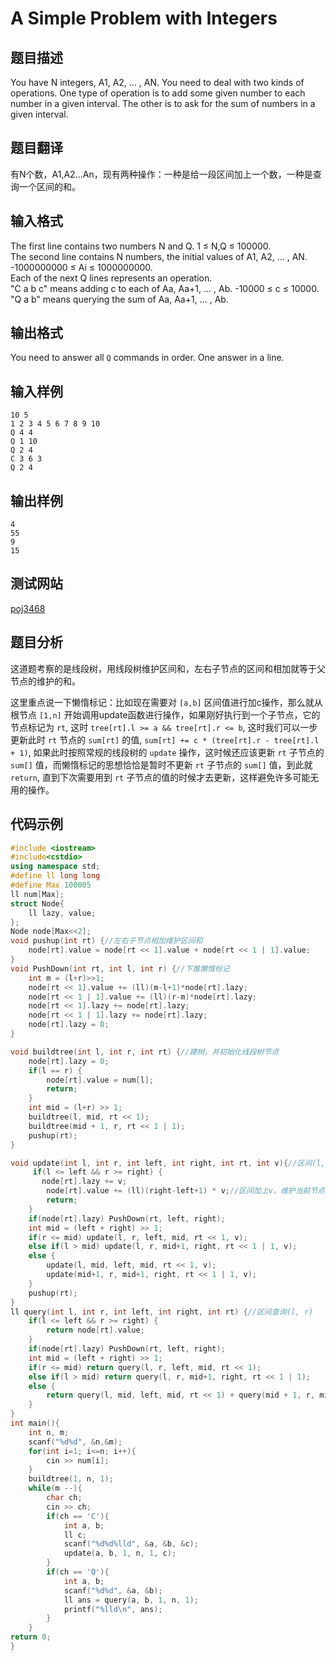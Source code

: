 # A Simple Problem with Integers  

## 题目描述    

You have N integers, A1, A2, ... , AN. You need to deal with two kinds of operations. One type of operation is to add some given number to each number in a given interval. The other is to ask for the sum of numbers in a given interval.  

## 题目翻译    

有N个数，A1,A2...An，现有两种操作：一种是给一段区间加上一个数，一种是查询一个区间的和。

## 输入格式  

The first line contains two numbers N and Q. 1 ≤ N,Q ≤ 100000.  
The second line contains N numbers, the initial values of A1, A2, ... , AN. -1000000000 ≤ Ai ≤ 1000000000.  
Each of the next Q lines represents an operation.  
"C a b c" means adding c to each of Aa, Aa+1, ... , Ab. -10000 ≤ c ≤ 10000.  
"Q a b" means querying the sum of Aa, Aa+1, ... , Ab.       

## 输出格式  

You need to answer all `Q` commands in order. One answer in a line.    

## 输入样例  

```
10 5  
1 2 3 4 5 6 7 8 9 10  
Q 4 4  
Q 1 10  
Q 2 4  
C 3 6 3  
Q 2 4
```

## 输出样例  

```
4  
55  
9  
15  
```

## 测试网站  	

[poj3468](https://vjudge.net/problem/POJ-3468)  	 

## 题目分析  	

这道题考察的是线段树，用线段树维护区间和，左右子节点的区间和相加就等于父节点的维护的和。  

这里重点说一下懒惰标记：比如现在需要对 `[a,b]` 区间值进行加c操作，那么就从根节点 `[1,n]` 开始调用update函数进行操作，如果刚好执行到一个子节点，它的节点标记为 `rt`, 这时 `tree[rt].l >= a && tree[rt].r <= b`, 这时我们可以一步更新此时 `rt` 节点的 `sum[rt]` 的值, `sum[rt] += c * (tree[rt].r - tree[rt].l + 1)`, 如果此时按照常规的线段树的 `update` 操作，这时候还应该更新 `rt` 子节点的 `sum[]` 值，而懒惰标记的思想恰恰是暂时不更新 `rt` 子节点的 `sum[]` 值，到此就 `return`, 直到下次需要用到 `rt` 子节点的值的时候才去更新，这样避免许多可能无用的操作。  

## 代码示例  

```c++	
#include <iostream>
#include<cstdio>
using namespace std;
#define ll long long
#define Max 100005
ll num[Max];
struct Node{
    ll lazy, value;
};
Node node[Max<<2];
void pushup(int rt) {//左右子节点相加维护区间和
    node[rt].value = node[rt << 1].value + node[rt << 1 | 1].value;
}
void PushDown(int rt, int l, int r) {//下推懒惰标记
    int m = (l+r)>>1;
    node[rt << 1].value += (ll)(m-l+1)*node[rt].lazy;
    node[rt << 1 | 1].value += (ll)(r-m)*node[rt].lazy;
    node[rt << 1].lazy += node[rt].lazy;
    node[rt << 1 | 1].lazy += node[rt].lazy;
    node[rt].lazy = 0;
}

void buildtree(int l, int r, int rt) {//建树，并初始化线段树节点
    node[rt].lazy = 0;
	if(l == r) {
        node[rt].value = num[l];
        return;
    }
    int mid = (l+r) >> 1;
    buildtree(l, mid, rt << 1);
    buildtree(mid + 1, r, rt << 1 | 1);
    pushup(rt);
}

void update(int l, int r, int left, int right, int rt, int v){//区间(l, r)加v
     if(l <= left && r >= right) {
       node[rt].lazy += v;
        node[rt].value += (ll)(right-left+1) * v;//区间加上v，维护当前节点的正确区间和
        return;
    }
    if(node[rt].lazy) PushDown(rt, left, right);
    int mid = (left + right) >> 1;
    if(r <= mid) update(l, r, left, mid, rt << 1, v);
    else if(l > mid) update(l, r, mid+1, right, rt << 1 | 1, v);
    else {
        update(l, mid, left, mid, rt << 1, v);
        update(mid+1, r, mid+1, right, rt << 1 | 1, v);
    }
    pushup(rt);
}
ll query(int l, int r, int left, int right, int rt) {//区间查询(l, r)
    if(l <= left && r >= right) {
        return node[rt].value;
    }
    if(node[rt].lazy) PushDown(rt, left, right);
    int mid = (left + right) >> 1;
    if(r <= mid) return query(l, r, left, mid, rt << 1);
    else if(l > mid) return query(l, r, mid+1, right, rt << 1 | 1);
    else {
        return query(l, mid, left, mid, rt << 1) + query(mid + 1, r, mid+1, right, rt << 1 | 1);
    }
}
int main(){
    int n, m;
    scanf("%d%d", &n,&m);
    for(int i=1; i<=n; i++){
        cin >> num[i];
    }
    buildtree(1, n, 1);
    while(m --){
        char ch;
        cin >> ch;
        if(ch == 'C'){
            int a, b;
            ll c;
            scanf("%d%d%lld", &a, &b, &c);
            update(a, b, 1, n, 1, c);
        }
        if(ch == 'Q'){
            int a, b;
            scanf("%d%d", &a, &b);
            ll ans = query(a, b, 1, n, 1);
            printf("%lld\n", ans);
        }
    }
return 0;
}
```